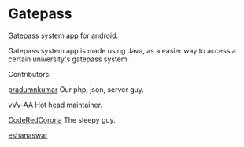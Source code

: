 # Gatepass
Gatepass system app for android.

Gatepass system app is made using Java, as a easier way to access a certain university's gatepass system.

Contributors:

[pradumnkumar](https://github.com/q2-pKm) Our php, json, server guy.

[vVv-AA](https://github.com/vVv-AA) Hot head maintainer.

[CodeRedCorona](https://github.com/CodeRedCorona) The sleepy guy.

[eshanaswar](https://github.com/eshanaswar)
